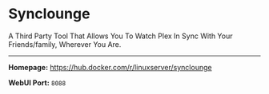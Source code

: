 # Synclounge

A Third Party Tool That Allows You To Watch Plex In Sync With Your Friends/family, Wherever You Are.

---

**Homepage:** https://hub.docker.com/r/linuxserver/synclounge

**WebUI Port:** `8088`